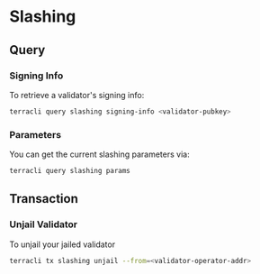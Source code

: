 # Slashing

## Query

### Signing Info

To retrieve a validator's signing info:

```bash
terracli query slashing signing-info <validator-pubkey>
```

### Parameters

You can get the current slashing parameters via:

```bash
terracli query slashing params
```


## Transaction

### Unjail Validator

To unjail your jailed validator

```bash
terracli tx slashing unjail --from=<validator-operator-addr>
```